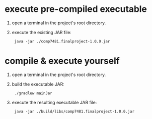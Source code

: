 # execute pre-compiled executable

1. open a terminal in the project's root directory.
2. execute the existing JAR file:

        java -jar ./comp7481.finalproject-1.0.0.jar

# compile & execute yourself

1. open a terminal in the project's root directory.
2. build the executable JAR:

        ./gradlew mainJar

3. execute the resulting executable JAR file:

        java -jar ./build/libs/comp7481.finalproject-1.0.0.jar
